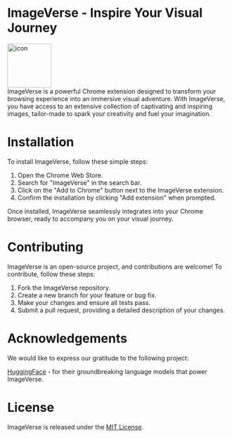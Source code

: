 # ImageVerse - Inspire Your Visual Journey


<img  alt="icon" src="https://github.com/haseeb-xd/image-verse/assets/47222685/ede0fdf2-3295-40a2-b8d0-2b2d58b17fb9" width="100px"/>
<br>
ImageVerse is a powerful Chrome extension designed to transform your browsing experience into an immersive visual adventure. With ImageVerse, you have access to an extensive collection of captivating and inspiring images, tailor-made to spark your creativity and fuel your imagination.

# Installation 

To install ImageVerse, follow these simple steps:

<ol>
  <li>Open the Chrome Web Store.</li>
  <li>Search for "ImageVerse" in the search bar.</li>
  <li>Click on the "Add to Chrome" button next to the ImageVerse extension.</li>
  <li>Confirm the installation by clicking "Add extension" when prompted.</li>
</ol>

Once installed, ImageVerse seamlessly integrates into your Chrome browser, ready to accompany you on your visual journey.

# Contributing
ImageVerse is an open-source project, and contributions are welcome! To contribute, follow these steps:

<ol>
  <li>Fork the ImageVerse repository.</li>
  <li>Create a new branch for your feature or bug fix.</li>
  <li>Make your changes and ensure all tests pass.</li>
  <li>Submit a pull request, providing a detailed description of your changes.</li>
</ol>

# Acknowledgements
We would like to express our gratitude to the following project:

[HuggingFace](https://huggingface.co/models) - for their groundbreaking language models that power ImageVerse.

# License
ImageVerse is released under the [MIT License](https://github.com/haseeb-xd/image-verse/blob/main/LICENSE).

